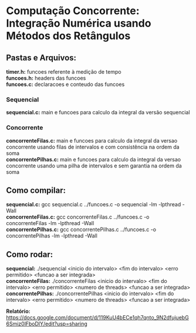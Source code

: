 # Computação Concorrente: Integração Numérica usando Métodos dos Retângulos

## Pastas e Arquivos:
**timer.h:** funcoes referente à medição de tempo\
**funcoes.h:** headers das funcoes\
**funcoes.c:** declaracoes e conteudo das funcoes
### Sequencial
**sequencial.c:** main e funcoes para calculo da integral da versão sequencial

### Concorrente
**concorrenteFilas.c:** main e funcoes para calculo da integral da versao concorrente usando filas de intervalos e com consistência na ordem da soma\
**concorrentePilhas.c:** main e funcoes para calculo da integral da versao concorrente usando uma pilha de intervalos e sem garantia na ordem da soma

## Como compilar:
**sequencial.c:** gcc sequencial.c ../funcoes.c -o sequencial -lm -lpthread -Wall\
**concorrenteFilas.c:** gcc concorrenteFilas.c ../funcoes.c -o concorrenteFilas -lm -lpthread -Wall\
**concorrentePilhas.c:** gcc concorrentePilhas.c ../funcoes.c -o concorrentePilhas -lm -lpthread -Wall

## Como rodar:
**sequencial:** ./sequencial \<inicio do intervalo> \<fim do intervalo> \<erro permitido> \<funcao a ser integrada>\
**concorrenteFilas:** ./concorrenteFilas \<inicio do intervalo> \<fim do intervalo> \<erro permitido> \<numero de threads> \<funcao a ser integrada>\
**concorrentePilhas:** ./concorrentePilhas \<inicio do intervalo> \<fim do intervalo> \<erro permitido> \<numero de threads> \<funcao a ser integrada>

**Relatório:** https://docs.google.com/document/d/119KuU4bECe1qh7qnto_9N2dfujuebG6Smiz0lFboDlY/edit?usp=sharing
